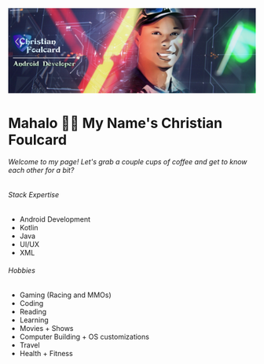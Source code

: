 ![Banner](https://github.com/Cfoulcard/Cfoulcard/blob/main/githubbanner.png)
--
# Mahalo 👋🏽 My Name's Christian Foulcard
###### Welcome to my page! Let's grab a couple cups of coffee and get to know each other for a bit?

###### Stack Expertise
* Android Development
* Kotlin
* Java
* UI/UX
* XML

###### Hobbies
* Gaming (Racing and MMOs)
* Coding
* Reading
* Learning
* Movies + Shows
* Computer Building + OS customizations
* Travel
* Health + Fitness

<!---
Cfoulcard/Cfoulcard is a ✨ special ✨ repository because its `README.md` (this file) appears on your GitHub profile.
You can click the Preview link to take a look at your changes.
--->
